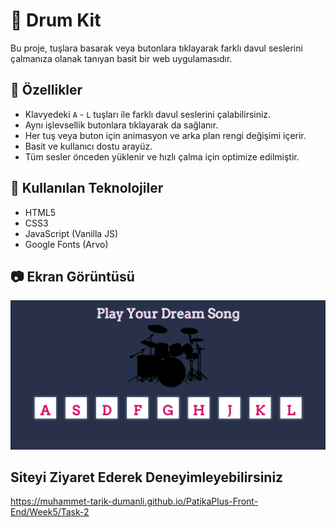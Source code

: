 # 🥁 Drum Kit

Bu proje, tuşlara basarak veya butonlara tıklayarak farklı davul seslerini çalmanıza olanak tanıyan basit bir web uygulamasıdır.

## 🎯 Özellikler

- Klavyedeki `A` - `L` tuşları ile farklı davul seslerini çalabilirsiniz.
- Aynı işlevsellik butonlara tıklayarak da sağlanır.
- Her tuş veya buton için animasyon ve arka plan rengi değişimi içerir.
- Basit ve kullanıcı dostu arayüz.
- Tüm sesler önceden yüklenir ve hızlı çalma için optimize edilmiştir.

## 🧱 Kullanılan Teknolojiler

- HTML5
- CSS3
- JavaScript (Vanilla JS)
- Google Fonts (Arvo)

## 📷 Ekran Görüntüsü

![Ekran Görüntüsü](./assets/images/image.png)

## Siteyi Ziyaret Ederek Deneyimleyebilirsiniz

 https://muhammet-tarik-dumanli.github.io/PatikaPlus-Front-End/Week5/Task-2